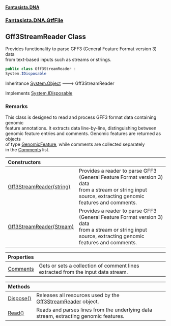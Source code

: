 #### [Fantasista.DNA](index.md 'index')
### [Fantasista.DNA.GtfFile](Fantasista.DNA.GtfFile.md 'Fantasista.DNA.GtfFile')

## Gff3StreamReader Class

Provides functionality to parse GFF3 (General Feature Format version 3) data  
from text-based inputs such as streams or strings.

```csharp
public class Gff3StreamReader :
System.IDisposable
```

Inheritance [System.Object](https://docs.microsoft.com/en-us/dotnet/api/System.Object 'System.Object') &#129106; Gff3StreamReader

Implements [System.IDisposable](https://docs.microsoft.com/en-us/dotnet/api/System.IDisposable 'System.IDisposable')

### Remarks
This class is designed to read and process GFF3 format data containing genomic  
feature annotations. It extracts data line-by-line, distinguishing between  
genomic feature entries and comments. Genomic features are returned as objects  
of type [GenomicFeature](Fantasista.DNA.GtfFile.GenomicFeature.md 'Fantasista.DNA.GtfFile.GenomicFeature'), while comments are collected separately  
in the [Comments](Fantasista.DNA.GtfFile.Gff3StreamReader.Comments.md 'Fantasista.DNA.GtfFile.Gff3StreamReader.Comments') list.

| Constructors | |
| :--- | :--- |
| [Gff3StreamReader(string)](Fantasista.DNA.GtfFile.Gff3StreamReader.Gff3StreamReader(string).md 'Fantasista.DNA.GtfFile.Gff3StreamReader.Gff3StreamReader(string)') | Provides a reader to parse GFF3 (General Feature Format version 3) data<br/>from a stream or string input source, extracting genomic features and comments. |
| [Gff3StreamReader(Stream)](Fantasista.DNA.GtfFile.Gff3StreamReader.Gff3StreamReader(System.IO.Stream).md 'Fantasista.DNA.GtfFile.Gff3StreamReader.Gff3StreamReader(System.IO.Stream)') | Provides a reader to parse GFF3 (General Feature Format version 3) data<br/>from a stream or string input source, extracting genomic features and comments. |

| Properties | |
| :--- | :--- |
| [Comments](Fantasista.DNA.GtfFile.Gff3StreamReader.Comments.md 'Fantasista.DNA.GtfFile.Gff3StreamReader.Comments') | Gets or sets a collection of comment lines extracted from the input data stream. |

| Methods | |
| :--- | :--- |
| [Dispose()](Fantasista.DNA.GtfFile.Gff3StreamReader.Dispose().md 'Fantasista.DNA.GtfFile.Gff3StreamReader.Dispose()') | Releases all resources used by the [Gff3StreamReader](Fantasista.DNA.GtfFile.Gff3StreamReader.md 'Fantasista.DNA.GtfFile.Gff3StreamReader') object. |
| [Read()](Fantasista.DNA.GtfFile.Gff3StreamReader.Read().md 'Fantasista.DNA.GtfFile.Gff3StreamReader.Read()') | Reads and parses lines from the underlying data stream, extracting genomic features. |
